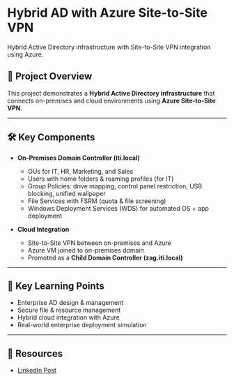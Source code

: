 # Hybrid AD with Azure Site-to-Site VPN
Hybrid Active Directory infrastructure with Site-to-Site VPN integration using Azure.


## 📌 Project Overview
This project demonstrates a **Hybrid Active Directory infrastructure** that connects on-premises and cloud environments using **Azure Site-to-Site VPN**.

---

## 🛠️ Key Components
- **On-Premises Domain Controller (iti.local)**
  - OUs for IT, HR, Marketing, and Sales
  - Users with home folders & roaming profiles (for IT)
  - Group Policies: drive mapping, control panel restriction, USB blocking, unified wallpaper
  - File Services with FSRM (quota & file screening)
  - Windows Deployment Services (WDS) for automated OS + app deployment

- **Cloud Integration**
  - Site-to-Site VPN between on-premises and Azure
  - Azure VM joined to on-premises domain
  - Promoted as a **Child Domain Controller (zag.iti.local)**

---

## 🎯 Key Learning Points
- Enterprise AD design & management
- Secure file & resource management
- Hybrid cloud integration with Azure
- Real-world enterprise deployment simulation

---

## 📂 Resources
- [LinkedIn Post](https://www.linkedin.com/in/your-profile/)
